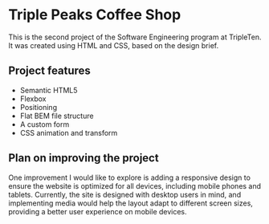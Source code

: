 # Triple Peaks Coffee Shop

This is the second project of the Software Engineering program at TripleTen. It was created using HTML and CSS, based on the design brief.

## Project features

- Semantic HTML5
- Flexbox
- Positioning
- Flat BEM file structure
- A custom form
- CSS animation and transform

## Plan on improving the project

One improvement I would like to explore is adding a responsive design to ensure the website is optimized for all devices, including mobile phones and tablets. Currently, the site is designed with desktop users in mind, and implementing media would help the layout adapt to different screen sizes, providing a better user experience on mobile devices.
